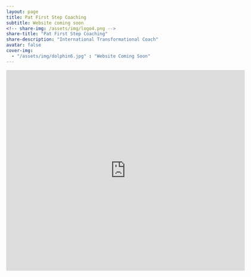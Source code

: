 ```yaml
---
layout: page
title: Pat First Step Coaching
subtitle: Website coming soon
<!-- share-img: /assets/img/logo4.png -->
share-title: "Pat First Step Coaching"
share-description: "International Transformational Coach"
avatar: false
cover-img:
  - "/assets/img/dolphin6.jpg" : "Website Coming Soon"
---
```


<iframe src="https://docs.google.com/forms/d/e/1FAIpQLSdeAWcrEL67dhOaPlNND0FW6MGP-23Jy7C7n1AMj65G25OUCQ/viewform?embedded=true" width="640" height="538" frameborder="0" marginheight="0" marginwidth="0">Loading…</iframe>

